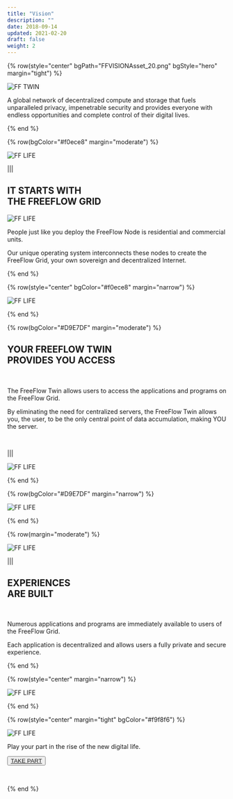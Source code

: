 ```yaml
---
title: "Vision"
description: ""
date: 2018-09-14
updated: 2021-02-20
draft: false
weight: 2
---
```


<!-- section 1 (heade FF TWIN) -->

{% row(style="center" bgPath="FFVISIONAsset_20.png" bgStyle="hero" margin="tight") %}

![FF TWIN](FFVISIONAsset_21.png#fill)

A global network of decentralized compute and storage that fuels unparalleled privacy, impenetrable security and provides everyone with endless opportunities and complete control of their digital lives.

{% end %}

<!-- section 2 (FF LIFE) -->

{% row(bgColor="#f0ece8" margin="moderate") %}

![FF LIFE](FFVISIONAsset_22.png#fill)

|||

## IT STARTS WITH <br> THE FREEFLOW GRID

![FF LIFE](FFVISIONAsset_23.png)

People just like you deploy the FreeFlow Node is residential and commercial units.  

Our unique operating system interconnects these nodes to create the FreeFlow Grid, your own sovereign and decentralized Internet. 

{% end %}

{% row(style="center" bgColor="#f0ece8" margin="narrow") %}

![FF LIFE](FFVISIONAsset_24.png#fill)

{% end %}

{% row(bgColor="#D9E7DF" margin="moderate") %}

## YOUR FREEFLOW TWIN <br> PROVIDES YOU ACCESS

<br>

The FreeFlow Twin allows users to access the applications and programs on the FreeFlow Grid.  

By eliminating the need for centralized servers, the FreeFlow Twin allows you, the user, to be the only central point of data accumulation, making YOU the server.

<br>

|||

![FF LIFE](FFVISIONAsset_25.png#fill)

{% end %}

{% row(bgColor="#D9E7DF" margin="narrow") %}

![FF LIFE](FFVISIONAsset_26.png#fill)

{% end %}

{% row(margin="moderate") %}

![FF LIFE](FFVISIONAsset_27.png#fill)

|||

## EXPERIENCES <br> ARE BUILT

<br>

Numerous applications and programs are immediately available to users of the FreeFlow Grid.  

Each application is decentralized and allows users a fully private and secure experience.

{% end %}

{% row(style="center" margin="narrow") %}

![FF LIFE](FFVISIONAsset_28.png#fill)

{% end %}

{% row(style="center" margin="tight" bgColor="#f9f8f6") %}

![FF LIFE](FFVISIONAsset_29.png#fill)

Play your part in the rise of the new digital life. 

<button>[TAKE PART]("/experiences")</button>

<br>

{% end %}